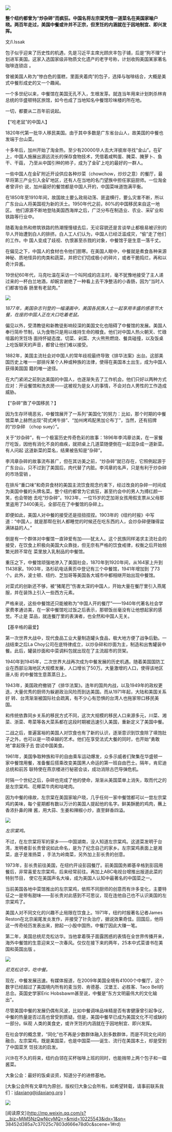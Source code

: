 ![](_resources/“惨白色的蛋糕，里面夹着肉”：美国中餐简史image0.jpg)

**整个纽约都曾为“炒杂碎”而疯狂。中国名将左宗棠凭借一道菜名在美国家喻户晓。两百年走过，美国中餐或许并不正宗，但烹饪的内涵就在于因地制宜、即兴发挥。**

  

文/I.Issak

  

包子似乎迎来了历史性的机遇，先是习近平主席光顾庆丰包子铺，后是“狗不理”计划进军美国。这家入选国家级非物质文化遗产的老字号称，计划收购美国某家著名咖啡连锁店
。

  

曾被美国人称为“惨白色的蛋糕，里面夹着肉”的包子，选择与咖啡结合，大概是美式中餐形成史的又一个趣闻。

  

一个多世纪以来，中餐馆在美国无孔不入，生根发芽。就连当年用来计划刺杀林肯总统的华盛顿特区旅馆，如今也成了当地知名中餐馆珍味楼的所在地。

  

一切，都要从二百年前说起。

  

【“吃老鼠”的中国人】

  

1820年代第一批华人移民美国。由于其中多数是广东省台山人，故美国的中餐也发端于台山菜。

  

十多年后，加州开始了淘金热，至少有20000华人去大洋彼岸寻找“金山”。在矿上，中国人施展出源远流长的保存食物技术，凭借着咸鸭蛋、腌菜、腌萝卜、鱼干、干菇，
乃至从中国引种的柿子，成为了金矿上吃的最好的一群人。

  

一些中国人在金矿附近开设供应各种炒菜（chowchow，炒炒之意）的餐厅，最早将第三产业引入金矿地区，还有人在当地的名门望族中担任家庭厨师。一位淘金者曾评价
说，加州最好的餐馆都是中国人开的，中国菜味道饱满平衡。

  

在1850年至1910年间，故国故土要么政局动荡、匪盗横行，要么灾害不断，所以广东台山人将美国视为新的沃土。1950年代之前，80%的中国移民来自这一地区。
他们源源不断地登陆美国西海岸之后，广泛分布在制造业、农业、采矿业和铁路等行业中。

  

随着淘金热和修筑铁路的热潮慢慢褪去后，无论容貌还是言谈举止都极易被识别的华人开始遭到白人的排挤。白人工人们认为，中国人已经泛滥成灾，“偷”走了他们的工作。中
国人变成了歧视、仇恨甚至杀戮的对象，中餐馆于是生意一落千丈。

  

在偏见之下，中国人的食材也令他们胆寒。在美国人眼中，中餐就是煮食各种来源神秘、质地怪异的肉类和蔬菜，并把它们切成极小的碎片，或者干脆捣烂，再和以奇汁异酱。

  

19世纪60年代，马克吐温在采访一个叫阿成的店主时，毫不犹豫地接受了主人递过来的一杯白兰地酒，却婉言谢绝了一种看上去干净整洁的小香肠，因为“当时人们都害怕香
肠里有老鼠肉。”

  

![](_resources/“惨白色的蛋糕，里面夹着肉”：美国中餐简史image1.jpg)

_1877年，美国杂志刊登的一幅漫画中，美国各民族人士一起享用丰盛的感恩节大餐，在座的中国人正在大口吃着老鼠。_

  

偏见以外，受清教徒和新教徒影响较深的美国文化也阻碍了中餐馆的发展。美国人奉行简朴节制，认为食物只是用以维持生命的粮食。他们对中国人热火朝天、忙碌喧嚣的烹饪场
面持怀疑态度。切菜、剁菜、大火熊熊燃烧、餐具碰撞，以及饭桌上吃饭聊天的声音，都曾让他们难以接受。

  

1882年，美国主流社会对中国人的常年歧视最终导致《排华法案》出台。这部美国历史上唯一一部排斥某个人种或种族的法律，使得在美国本土出生，成为中国人获得美国国
籍的唯一途径。

  

在大门紧闭之前到达美国的中国人，也逐渐失去了工作机会。他们只好以两种方式应对：开设餐馆和洗衣房——这被视为是女人的事情，不会对白人男性的工作造成威胁。

  

【“杂碎”救了中国移民？】

  

因为生存环境恶劣，中餐馆展开了一系列“美国化”的努力：比如，那个时期的中餐馆菜单上赫然出现“荷式烤牛排”、“加州烤鸡配黑加仑布丁”，当然，还有招牌的“炒杂碎
（chop suey）”。

  

关于“炒杂碎”，有一个极富历史传奇色彩的故事：1896年李鸿章访美，在一家餐厅吃饭，因他有消化不良的痼疾，就把桌上几道菜随便倒在一起混杂成一道新菜。有人问起
这道新菜的菜名，结果被告知是“杂碎”。

  

李鸿章杂碎的故事流布甚广，但在其访美之前，“炒杂碎”就已存在，它照例起源于广东台山，只不过到了美国后，肉代替了内脏。李鸿章的名声，只是有利于炒杂碎的市场营销
。

  

在排斥“重口味”和奇异食材的美国主流饮食观念约束下，经过改良的杂碎一时间成为美国中餐的头牌名菜。整个纽约都曾为它疯狂，甚至约会中的男人为搏红颜一笑，也会带她
去吃“炒杂碎”。1923年，一位15岁的芝加哥女孩用假支票从父母那里盗用了3400美元，全部花在了中餐馆的杂碎上。

  

即便如此，美国人对中餐的接受还是扭扭捏捏。1903年的《纽约时报》中写道：“中国人，就是那帮在别人都睡觉的时候还在吃东西的人，会炒杂碎便赚得盆满钵益的人。”

  

倒是有一个群体对中餐馆一直钟爱有加——犹太人。这个民族同样渴求主流社会的接受，在饮食上积极向美国大众靠拢，但无奈有严格的饮食戒律，权衡之后开始频繁光顾不常在
菜里放入乳制品的中餐馆。

  

重压之下，中餐馆顽强地渗入了美国社会，1870年到1920年间，从164家上升到11438家。1903年，洛杉矶电话黄页中登记有三个中餐馆，1941年增加到
了73个。此外，波士顿、纽约、芝加哥等美国各大城市中都相继开始出现中餐馆。

  

对菜式的创新还不够，被“猪尾巴”伤害太深的中国人，开始大量在餐厅里引入燕尾服，并在装饰上引入一些西方元素。

  

严格来说，这些中餐馆还只能被称为“中国人开的餐厅”——1940年代著名社会学家费孝通访美，在一家中餐馆吃过饭之后表示，那顿饭丝毫没有让他想起家的感觉。不止是
菜品，就连餐厅里的表演者，也全然和中国人无关。

  

【基辛格的最爱】

  

第一次世界大战中，现代食品工业大量制造罐头食品，极大地方便了战争后勤。一战结束之后La
Choy公司在底特律成立，以炒杂碎和炒面为主，制造和出售罐装中餐。此后，罐装炒面和中菜调料包就出现在了主流超市的货架。

  

1940年到1945年，二次世界大战再次成为中餐发展的历史机遇。随着美国国防工业在西部沿海地区大规模发展，人口增长了50万。大量激增的人口，使得该地区唐人街
的中餐馆生意蒸蒸日上。

  

1943年，美国政府撤销了《排华法案》。连年的国共内战，以及1949年的政权更迭，大量优秀的厨师为躲避政治风险而到达美国。而从1971年起，大陆和美国关系好
转、台湾渐渐被国际社会疏离，有不少心有恐惧的台湾人也拖家带口移民美国。

  

和传统依靠同乡关系的移民方式不同，这次大规模的移民人口来源多元，川菜、湘菜、浙菜、粤菜等各大菜系都在这段时期被迅速引入美国，重新定义了美国中餐。

  

二战之后，普遍富裕的美国人对饮食也有了新的认识，逐渐意识到饮食除了填饱肚子之外，也可以是一项卓越的艺术。他们在享受法式大餐的同时，也开始“勇敢地”拿起筷子去
尝试中国美食。

  

1961年，美国争取种族和平的自由乘车运动爆发，众多示威者们聚集在华盛顿一家中餐馆用餐，准备餐后搭乘改变美国黑人命运的第一班自由巴士。隔年，肯尼迪总统和前苏
联特使在燕京楼进行秘密会谈，成功消除古巴导弹危机。

  

时隔一个世纪之后，杂碎也完成了他的使命，渐渐从美国菜单上消失，取而代之的是左宗棠鸡、花椰菜牛肉和咕咾肉。

  

因为中餐的缘故，左宗棠在美国家喻户晓，几乎任何一家中餐馆都可以一尝左宗棠鸡的美味，每个星期都有数以万计的美国人提起他的名字。鲜美酥脆的鸡肉，蘸上香浓扑鼻的辣
酱，用大蒜、生姜和辣椒小炒，直至鲜香四溢。

  

![](_resources/“惨白色的蛋糕，里面夹着肉”：美国中餐简史image2.jpg)

_左宗棠鸡。_

  

不过，在左宗棠将军的家乡——中国湖南，没人知道左宗棠鸡。这道菜发明于台湾，发明者彭长贵曾说如此命名，是为了纪念自己的家乡。左宗棠鸡表面上是湘菜，底子是淮扬菜
，手法为岭南菜，另外加上彭长贵的创意。

  

1973年，彭长贵前往美国，在纽约开设彭园餐厅。前美国国务卿基辛格到彭园用餐后，非常喜爱左宗棠鸡，后来经常前往。再加上ABC电视台增推出报道此菜的特别节目，
使它在美国声名大噪，成为美国人认知中最著名的中国菜之一。

  

当前美国各地中菜馆推出的左宗棠鸡，依照不同厨师的创意而有许多变化，主要特征之一是带有甜味——彭长贵对此感到不可思议，现在连他自己也不认识美国的左宗棠鸡了。

  

美国人对不同文化的兴趣不止局限在饮食上。1971年，纽约时报著名记者James
Reston在北京阑尾发炎发作，并接受了针灸治疗，据说效果奇佳。回国后，他将这一传奇经历发表出来，掀起一小股中国热，中餐厅因此大赚一笔。

  

第二年，美国总统尼克松访华。当他拿着筷子面露困惑的表情在全世界传播开来，海外中餐馆的生意迎来又一次春风。仅仅在接下来的两年，25本中式菜谱书在美国和英国出版
。  

![](_resources/“惨白色的蛋糕，里面夹着肉”：美国中餐简史image3.jpg)

_尼克松访华，吃中餐。_  

  

现在，中餐发展迅速。有媒体报道，在2009年美国全境有41000个中餐厅，这个数字已经超过了美国境内所有的麦当劳、肯德基、汉堡王、必胜客、Taco
Bell的总合。英国史学家Eric Hobsbawm甚至说，中餐是“东方文明最伟大的文化输出”。

  

尽管美国中餐的发展仍偶有风波，比如中餐调味品味精是否有害健康曾引起争议，中餐的热量是否过高也曾受到质疑。但是，美国中餐早已成为美国文化不可或缺的一部分。纵观
人类的美食史，或许烹饪的内涵就在于因地制宜、即兴发挥。

  

在社会学的概念里，“同化”也不再是少数群体融入到多数群体，而是不同文化间的融合。左宗棠鸡，既是美国菜，也是中国菜——诞生、流行在美国本土，却是受到了中国菜烹
饪技法的启发。

  

兴许在不久的将来，纽约白领在买杯咖啡上班的同时，也能捎带上两个包子和一碟酱菜。

  

大象公会：最好的饭桌谈资，知道分子的进修基地。

[大象公会所有文章均为原创，版权归大象公会所有。如希望转载，请事前联系我们：idaxiang@idaxiang.org ]

![](_resources/“惨白色的蛋糕，里面夹着肉”：美国中餐简史image4.jpg)

[阅读原文](http://mp.weixin.qq.com/s?__biz=MjM5NzQwNjcyMQ==&mid=10225543&idx=1&sn=
38452d385a7c37025c7803d666e78d0c&scene=1#rd)

